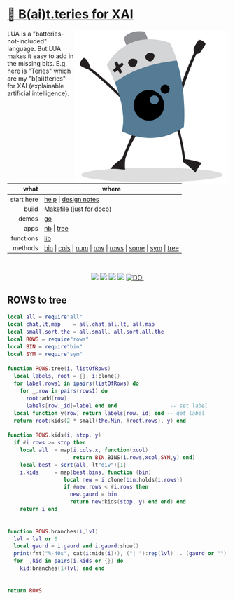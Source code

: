 # [:high_brightness: B(ai)t.teries for XAI](all.md)

<a href="all.md"><img align=right width=350 src="bat2.png"></a>

LUA is a "batteries-not-included" language.   But LUA makes it easy to add in the missing bits.
E.g. here is "Teries" which are my "b(ai)tteries" for XAI (explainable artificial intelligence).   


|       what | where                                                                                                         |
|-----------:|---------------------------------------------------------------------------------------------------------------|
| start here | [help](all.md) &vert;  [design notes](design.md)     |                                                                 |
|      build | [Makefile](https://github.com/timm/shortr/blob/master/etc/src/Makefile) (just for doco)                       |
|      demos | [go](go.md)                                                                                                   |
|       apps | [nb](nb.md) &vert; [tree](tree.md)                                                                                |
|  functions | [lib](lib.md)                                                                                                 |
|    methods | [bin](bin.md) &vert; [cols](cols.md) &vert; [num](num.md) &vert; [row](row.md) &vert; [rows](rows.md) &vert; [some](some.md) &vert; [sym](sym.md) &vert; [tree](tree.md) |

<br clear=all>
<p align=center>
<a href=".."><img src="https://img.shields.io/badge/Lua-%232C2D72.svg?logo=lua&logoColor=white"></a>
<a href=".."><img src="https://img.shields.io/badge/checked--by-syntastic-yellow?logo=Checkmarx&logoColor=white"></a>
<a href="https://github.com/timm/shortr/actions/workflows/tests.yml"><img src="https://github.com/timm/shortr/actions/workflows/tests.yml/badge.svg"></a>
<a href="https://opensource.org/licenses/BSD-2-Clause"><img  src="https://img.shields.io/badge/License-BSD%202--Clause-orange.svg?logo=opensourceinitiative&logoColor=white"></a>
<a href="https://zenodo.org/badge/latestdoi/206205826"> <img  src="https://zenodo.org/badge/206205826.svg" alt="DOI"></a> 
</p>

## ROWS to tree



```lua
local all = require"all"
local chat,lt,map    = all.chat,all.lt, all.map
local small,sort,the = all.small, all.sort,all.the
local ROWS = require"rows"
local BIN = require"bin"
local SYM = require"sym"

function ROWS.tree(i, listOfRows)
  local labels, root = {}, i:clone()
  for label,rows1 in ipairs(listOfRows) do
    for _,row in pairs(rows1) do
      root:add(row)
      labels[row._id]=label end end                 -- set label
  local function y(row) return labels[row._id] end -- get label
  return root:kids(2 * small(the.Min, #root.rows), y) end

function ROWS.kids(i, stop, y)
  if #i.rows >= stop then
    local all  = map(i.cols.x, function(xcol) 
                     return BIN.BINS(i.rows,xcol,SYM,y) end) 
    local best = sort(all, lt"div")[1]
    i.kids     = map(best.bins, function (bin)
                  local new = i:clone(bin:holds(i.rows))
                  if #new.rows < #i.rows then
                    new.gaurd = bin
                    return new:kids(stop, y) end end) end
    return i end


function ROWS.branches(i,lvl)
  lvl = lvl or 0
  local gaurd = i.gaurd and i.gaurd:show()
  print(fmt("%-40s", cat(i:mids(i))), ("| "):rep(lvl) .. (gaurd or ""))
  for _,kid in pairs(i.kids or {}) do 
    kid:branches(1+lvl) end end
  

return ROWS
```


